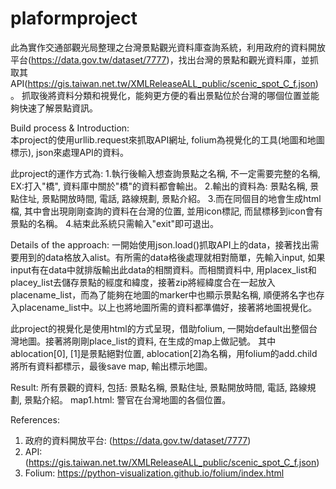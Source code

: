 # plaformproject
此為實作交通部觀光局整理之台灣景點觀光資料庫查詢系統，利用政府的資料開放平台(https://data.gov.tw/dataset/7777)，找出台灣的景點和觀光資料庫，並抓取其API(https://gis.taiwan.net.tw/XMLReleaseALL_public/scenic_spot_C_f.json)。
抓取後將資料分類和視覺化，能夠更方便的看出景點位於台灣的哪個位置並能夠快速了解景點資訊。

Build process & Introduction:  
本project的使用urllib.request來抓取API網址, folium為視覺化的工具(地圖和地圖標示), json來處理API的資料。

此project的運作方式為: 
1.執行後輸入想查詢景點之名稱, 不一定需要完整的名稱, EX:打入"橋", 資料庫中關於"橋"的資料都會輸出。 
2.輸出的資料為: 景點名稱, 景點住址, 景點開放時間, 電話, 路線規劃, 景點介紹。 
3.而在同個目的地會生成html檔, 其中會出現剛剛查詢的資料在台灣的位置, 並用icon標記, 而鼠標移到icon會有景點的名稱。 
4.結束此系統只需輸入"exit"即可退出。

Details of the approach:
一開始使用json.load()抓取API上的data，接著找出需要用到的data格放入alist。有所需的data格後處理就相對簡單，先輸入input, 如果input有在data中就排版輸出此data的相關資料。而相關資料中, 用placex_list和placey_list去儲存景點的經度和緯度，接著zip將經緯度合在一起放入placename_list，而為了能夠在地圖的marker中也顯示景點名稱, 順便將名字也存入placename_list中。以上也將地圖所需的資料都準備好，接著將地圖視覺化。

此project的視覺化是使用html的方式呈現，借助folium, 一開始default出整個台灣地圖。接著將剛剛place_list的資料, 在生成的map上做記號。 其中ablocation[0], [1]是景點絕對位置, ablocation[2]為名稱，用folium的add.child將所有資料都標示，最後save map, 輸出標示地圖。

Result:
所有景觀的資料, 包括: 景點名稱, 景點住址, 景點開放時間, 電話, 路線規劃, 景點介紹。
map1.html: 警官在台灣地圖的各個位置。

References:
1. 政府的資料開放平台: (https://data.gov.tw/dataset/7777)
2. API: (https://gis.taiwan.net.tw/XMLReleaseALL_public/scenic_spot_C_f.json)
3. Folium: https://python-visualization.github.io/folium/index.html
